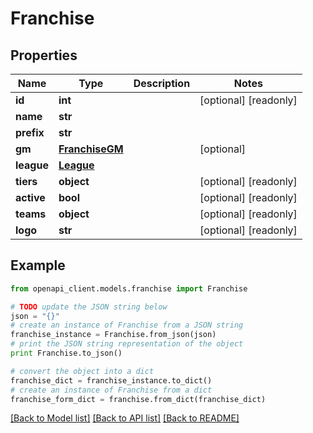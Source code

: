 # Franchise


## Properties
Name | Type | Description | Notes
------------ | ------------- | ------------- | -------------
**id** | **int** |  | [optional] [readonly] 
**name** | **str** |  | 
**prefix** | **str** |  | 
**gm** | [**FranchiseGM**](FranchiseGM.md) |  | [optional] 
**league** | [**League**](League.md) |  | 
**tiers** | **object** |  | [optional] [readonly] 
**active** | **bool** |  | [optional] [readonly] 
**teams** | **object** |  | [optional] [readonly] 
**logo** | **str** |  | [optional] [readonly] 

## Example

```python
from openapi_client.models.franchise import Franchise

# TODO update the JSON string below
json = "{}"
# create an instance of Franchise from a JSON string
franchise_instance = Franchise.from_json(json)
# print the JSON string representation of the object
print Franchise.to_json()

# convert the object into a dict
franchise_dict = franchise_instance.to_dict()
# create an instance of Franchise from a dict
franchise_form_dict = franchise.from_dict(franchise_dict)
```
[[Back to Model list]](../README.md#documentation-for-models) [[Back to API list]](../README.md#documentation-for-api-endpoints) [[Back to README]](../README.md)


